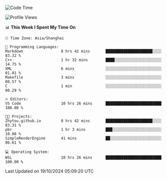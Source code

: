 <!--START_SECTION:waka-->
![Code Time](http://img.shields.io/badge/Code%20Time-2%2C051%20hrs%2042%20mins-blue)

![Profile Views](http://img.shields.io/badge/Profile%20Views-0-blue)

📊 **This Week I Spent My Time On** 

```text
🕑︎ Time Zone: Asia/Shanghai

💬 Programming Languages: 
Markdown                 8 hrs 42 mins       █████████████████████░░░░   83.32 % 
C++                      1 hr 32 mins        ████░░░░░░░░░░░░░░░░░░░░░   14.75 % 
XML                      6 mins              ░░░░░░░░░░░░░░░░░░░░░░░░░   01.01 % 
Makefile                 3 mins              ░░░░░░░░░░░░░░░░░░░░░░░░░   00.57 % 
C                        1 min               ░░░░░░░░░░░░░░░░░░░░░░░░░   00.29 % 

🔥 Editors: 
VS Code                  10 hrs 26 mins      █████████████████████████   100.00 % 

🐱‍💻 Projects: 
Zhytou.github.io         8 hrs 42 mins       █████████████████████░░░░   83.31 % 
pbr                      1 hr 3 mins         ███░░░░░░░░░░░░░░░░░░░░░░   10.08 % 
SimpleRenderEngine       41 mins             ██░░░░░░░░░░░░░░░░░░░░░░░   06.61 % 

💻 Operating System: 
WSL                      10 hrs 26 mins      █████████████████████████   100.00 % 
```


 Last Updated on 19/10/2024 05:09:20 UTC
<!--END_SECTION:waka-->